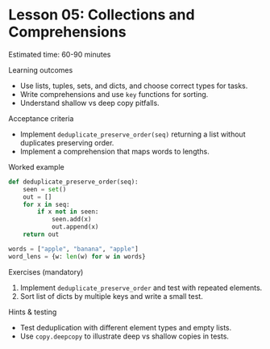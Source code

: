 # Lesson 05: Collections and Comprehensions

Estimated time: 60-90 minutes

Learning outcomes
- Use lists, tuples, sets, and dicts, and choose correct types for tasks.
- Write comprehensions and use `key` functions for sorting.
- Understand shallow vs deep copy pitfalls.

Acceptance criteria
- Implement `deduplicate_preserve_order(seq)` returning a list without duplicates preserving order.
- Implement a comprehension that maps words to lengths.

Worked example

```py
def deduplicate_preserve_order(seq):
	seen = set()
	out = []
	for x in seq:
		if x not in seen:
			seen.add(x)
			out.append(x)
	return out

words = ["apple", "banana", "apple"]
word_lens = {w: len(w) for w in words}
```

Exercises (mandatory)
1) Implement `deduplicate_preserve_order` and test with repeated elements.
2) Sort list of dicts by multiple keys and write a small test.

Hints & testing
- Test deduplication with different element types and empty lists.
- Use `copy.deepcopy` to illustrate deep vs shallow copies in tests.
